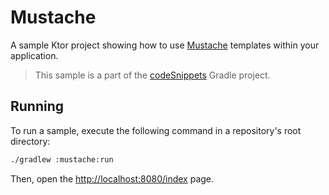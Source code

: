 # Mustache

A sample Ktor project showing how to use [Mustache](https://ktor.io/docs/mustache.html) templates within your application.
> This sample is a part of the [codeSnippets](../../README.md) Gradle project.

## Running

To run a sample, execute the following command in a repository's root directory:
```bash
./gradlew :mustache:run
```
Then, open the [http://localhost:8080/index](http://localhost:8080/index) page.
